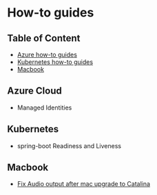 # How-to guides

Table of Content
---
* [Azure how-to guides](#azure-cloud)
* [Kubernetes how-to guides](#kubernetes)
* [Macbook](#macbook)

## Azure Cloud
- Managed Identities

## Kubernetes
- spring-boot Readiness and Liveness

## Macbook
- [Fix Audio output after mac upgrade to Catalina](./macbook/earphone-audio-problem.md)
